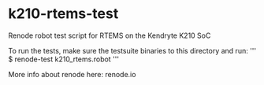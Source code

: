 # k210-rtems-test
Renode robot test script for RTEMS on the Kendryte K210 SoC

To run the tests, make sure the testsuite binaries to this directory and run:
'''
$ renode-test k210_rtems.robot
'''

More info about renode here:
renode.io

